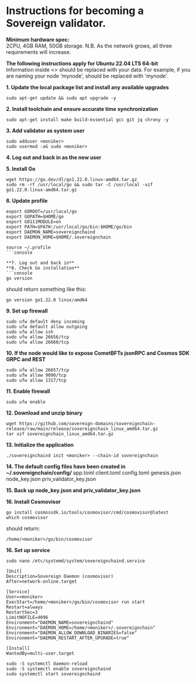 # Instructions for becoming a Sovereign validator.

**Minimum hardware spec:**  
2CPU, 4GB RAM, 50GB storage. N.B. As the network grows, all three requirements will increase.

**The following instructions apply for Ubuntu 22.04 LTS 64-bit**  
Information inside <> should be replaced with your data. For example, if you are naming your node 'mynode', <moniker> should be replaced with 'mynode'.  

**1. Update the local package list and install any available upgrades**  
```console
sudo apt-get update && sudo apt upgrade -y
```

**2. Install toolchain and ensure accurate time synchronization**  
```console
sudo apt-get install make build-essential gcc git jq chrony -y
```

**3. Add validator as system user**  
```console
sudo adduser <moniker>  
sudo usermod -aG sudo <moniker>
```

**4. Log out and back in as the new user**

**5. Install Go**
```console
wget https://go.dev/dl/go1.22.0.linux-amd64.tar.gz
sudo rm -rf /usr/local/go && sudo tar -C /usr/local -xzf go1.22.0.linux-amd64.tar.gz
```

**6. Update profile**
```console
export GOROOT=/usr/local/go
export GOPATH=$HOME/go
export GO111MODULE=on
export PATH=$PATH:/usr/local/go/bin:$HOME/go/bin
export DAEMON_NAME=sovereignchaind
export DAEMON_HOME=$HOME/.sovereignchain
```

```console
source ~/.profile
```console

**7. Log out and back in**
**8. Check Go installation**
```console
go version
```
should return something like this:
```console
go version go1.22.0 linux/amd64
```

**9. Set up firewall**
```console
sudo ufw default deny incoming
sudo ufw default allow outgoing
sudo ufw allow ssh
sudo ufw allow 26656/tcp
sudo ufw allow 26660/tcp
```

**10. If the node would like to expose CometBFTs jsonRPC and Cosmos SDK GRPC and REST**
```console
sudo ufw allow 26657/tcp
sudo ufw allow 9090/tcp
sudo ufw allow 1317/tcp
```

**11. Enable firewall**
```console
sudo ufw enable
```

**12. Download and unzip binary**
```console
wget https://github.com/sovereign-domains/sovereignchain-release/raw/main/release/sovereignchain_linux_amd64.tar.gz
tar xzf sovereignchain_linux_amd64.tar.gz
```

**13. Initialize the application**
```console
./sovereignchaind init <moniker> --chain-id sovereignchain
```
**14. The default config files have been created in ~/.sovereignchain/config/**
app.toml  client.toml  config.toml  genesis.json  node_key.json  priv_validator_key.json

**15. Back up node_key.json and priv_validator_key.json**

**16. Install Cosmovisor**
```console
go install cosmossdk.io/tools/cosmovisor/cmd/cosmovisor@latest
which cosmovisor
```
should return:
```console
/home/<moniker>/go/bin/cosmovisor
```

**16. Set up service**
```console
sudo nano /etc/systemd/system/sovereignchaind.service
```
```console
[Unit]
Description=Sovereign Daemon (cosmovisor)
After=network-online.target

[Service]
User=<moniker>
ExecStart=/home/<moniker>/go/bin/cosmovisor run start
Restart=always
RestartSec=3
LimitNOFILE=4096
Environment="DAEMON_NAME=sovereignchaind"
Environment="DAEMON_HOME=/home/<moniker>/.sovereignchain"
Environment="DAEMON_ALLOW_DOWNLOAD_BINARIES=false"
Environment="DAEMON_RESTART_AFTER_UPGRADE=true"

[Install]
WantedBy=multi-user.target
```

```console
sudo -S systemctl daemon-reload
sudo -S systemctl enable sovereignchaind
sudo systemctl start sovereignchaind
```



